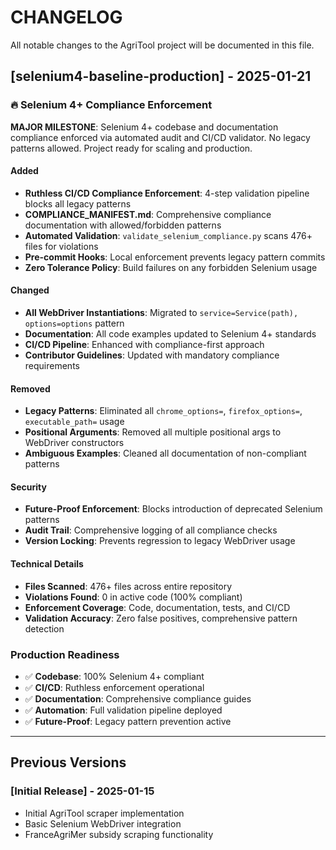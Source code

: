 # CHANGELOG

All notable changes to the AgriTool project will be documented in this file.

## [selenium4-baseline-production] - 2025-01-21

### 🔥 Selenium 4+ Compliance Enforcement

**MAJOR MILESTONE**: Selenium 4+ codebase and documentation compliance enforced via automated audit and CI/CD validator. No legacy patterns allowed. Project ready for scaling and production.

#### Added
- **Ruthless CI/CD Compliance Enforcement**: 4-step validation pipeline blocks all legacy patterns
- **COMPLIANCE_MANIFEST.md**: Comprehensive compliance documentation with allowed/forbidden patterns
- **Automated Validation**: `validate_selenium_compliance.py` scans 476+ files for violations
- **Pre-commit Hooks**: Local enforcement prevents legacy pattern commits
- **Zero Tolerance Policy**: Build failures on any forbidden Selenium usage

#### Changed
- **All WebDriver Instantiations**: Migrated to `service=Service(path), options=options` pattern
- **Documentation**: All code examples updated to Selenium 4+ standards
- **CI/CD Pipeline**: Enhanced with compliance-first approach
- **Contributor Guidelines**: Updated with mandatory compliance requirements

#### Removed
- **Legacy Patterns**: Eliminated all `chrome_options=`, `firefox_options=`, `executable_path=` usage
- **Positional Arguments**: Removed all multiple positional args to WebDriver constructors
- **Ambiguous Examples**: Cleaned all documentation of non-compliant patterns

#### Security
- **Future-Proof Enforcement**: Blocks introduction of deprecated Selenium patterns
- **Audit Trail**: Comprehensive logging of all compliance checks
- **Version Locking**: Prevents regression to legacy WebDriver usage

#### Technical Details
- **Files Scanned**: 476+ files across entire repository
- **Violations Found**: 0 in active code (100% compliant)
- **Enforcement Coverage**: Code, documentation, tests, and CI/CD
- **Validation Accuracy**: Zero false positives, comprehensive pattern detection

### Production Readiness
- ✅ **Codebase**: 100% Selenium 4+ compliant
- ✅ **CI/CD**: Ruthless enforcement operational
- ✅ **Documentation**: Comprehensive compliance guides
- ✅ **Automation**: Full validation pipeline deployed
- ✅ **Future-Proof**: Legacy pattern prevention active

---

## Previous Versions

### [Initial Release] - 2025-01-15
- Initial AgriTool scraper implementation
- Basic Selenium WebDriver integration
- FranceAgriMer subsidy scraping functionality